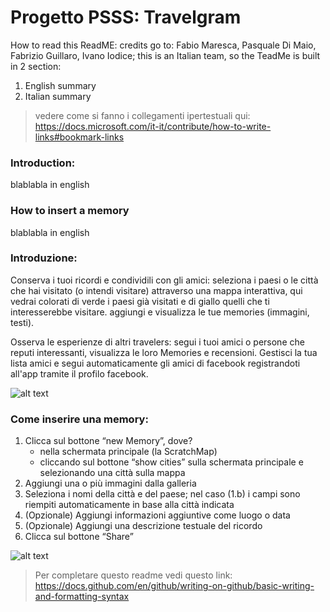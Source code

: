 # Progetto PSSS: Travelgram

How to read this ReadME:
credits go to: Fabio Maresca, Pasquale Di Maio, Fabrizio Guillaro, Ivano Iodice;
this is an Italian team, so the TeadMe is built in 2 section: 
1. English summary
2. Italian summary

> vedere come si fanno i collegamenti ipertestuali qui:
> https://docs.microsoft.com/it-it/contribute/how-to-write-links#bookmark-links


### Introduction:

blablabla in english

### How to insert a memory

blablabla in english





### Introduzione:

Conserva i tuoi ricordi e condividili con gli amici:
seleziona i paesi o le città che hai visitato (o intendi visitare) attraverso una mappa interattiva, qui vedrai colorati di verde i paesi già visitati e di giallo quelli che ti interesserebbe visitare.
aggiungi e visualizza le tue memories (immagini, testi).

Osserva le esperienze di altri travelers: segui i tuoi amici o persone che reputi interessanti, visualizza le loro Memories e recensioni.
Gestisci la tua lista amici e segui automaticamente gli amici di facebook registrandoti all'app tramite il profilo facebook.

![alt text](https://github.com/fabiom95/ProgettoPSSS_Travelgram/blob/master/images/Immagine1_interfaccia.png)

### Come inserire una memory:
1. Clicca sul bottone “new Memory”, dove?
   - nella schermata principale (la ScratchMap)
   - cliccando sul bottone “show cities” sulla schermata principale e selezionando una città sulla mappa
2. Aggiungi una o più immagini dalla galleria
3. Seleziona i nomi della città e del paese; nel caso (1.b) i campi sono riempiti automaticamente in base alla città indicata
4. (Opzionale) Aggiungi informazioni aggiuntive come luogo o data
5. (Opzionale) Aggiungi una descrizione testuale del ricordo 
6. Clicca sul bottone “Share”

![alt text](https://github.com/fabiom95/ProgettoPSSS_Travelgram/blob/master/images/Immagine2_inserimentoMemory.png)




> Per completare questo readme vedi questo link:
> https://docs.github.com/en/github/writing-on-github/basic-writing-and-formatting-syntax

